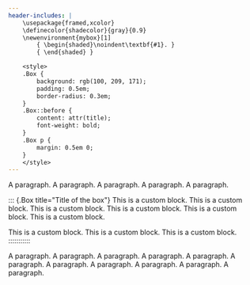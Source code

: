 ```yaml
---
header-includes: |
    \usepackage{framed,xcolor}
    \definecolor{shadecolor}{gray}{0.9}
    \newenvironment{mybox}[1]
        { \begin{shaded}\noindent\textbf{#1}. }
        { \end{shaded} }

    <style>
    .Box {
        background: rgb(100, 209, 171);
        padding: 0.5em;
        border-radius: 0.3em;
    }
    .Box::before {
        content: attr(title);
        font-weight: bold;
    }
    .Box p {
        margin: 0.5em 0;
    }
    </style>
---
```


A paragraph. A paragraph. A paragraph. A paragraph. A paragraph. 

::: {.Box title="Title of the box"}
This is a custom block. This is a custom block. This is a custom block. This is a custom block. 
This is a custom block. This is a custom block. 

This is a custom block. This is a custom block. This is a custom block. 
:::::::::::


A paragraph. A paragraph. A paragraph. A paragraph. A paragraph. A paragraph. A paragraph. A paragraph. A paragraph. A paragraph. A paragraph. 